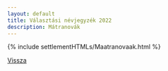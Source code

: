 ```yaml
---
layout: default
title: Választási névjegyzék 2022
description: Mátranovák
---
```


{% include settlementHTMLs/Maatranovaak.html %}

[Vissza](./)